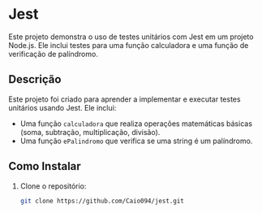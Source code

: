 # Jest 

Este projeto demonstra o uso de testes unitários com Jest em um projeto Node.js. Ele inclui testes para uma função calculadora e uma função de verificação de palíndromo.

## Descrição

Este projeto foi criado para aprender a implementar e executar testes unitários usando Jest. Ele inclui:
- Uma função `calculadora` que realiza operações matemáticas básicas (soma, subtração, multiplicação, divisão).
- Uma função `ePalindromo` que verifica se uma string é um palíndromo.

## Como Instalar

1. Clone o repositório:

   ```bash
   git clone https://github.com/Caio094/jest.git
